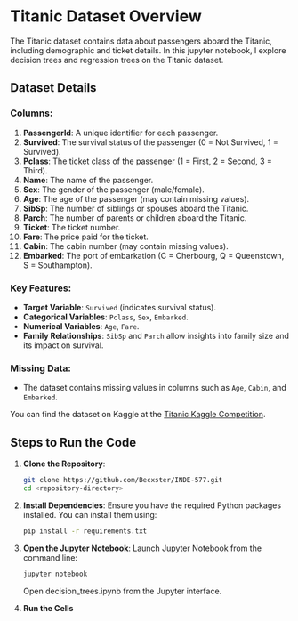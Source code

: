 # Titanic Dataset Overview

The Titanic dataset contains data about passengers aboard the Titanic, including demographic and ticket details. In this jupyter notebook, I explore decision trees and regression trees on the Titanic dataset.

## Dataset Details

### Columns:
1. **PassengerId**: A unique identifier for each passenger.
2. **Survived**: The survival status of the passenger (0 = Not Survived, 1 = Survived).
3. **Pclass**: The ticket class of the passenger (1 = First, 2 = Second, 3 = Third).
4. **Name**: The name of the passenger.
5. **Sex**: The gender of the passenger (male/female).
6. **Age**: The age of the passenger (may contain missing values).
7. **SibSp**: The number of siblings or spouses aboard the Titanic.
8. **Parch**: The number of parents or children aboard the Titanic.
9. **Ticket**: The ticket number.
10. **Fare**: The price paid for the ticket.
11. **Cabin**: The cabin number (may contain missing values).
12. **Embarked**: The port of embarkation (C = Cherbourg, Q = Queenstown, S = Southampton).

### Key Features:
- **Target Variable**: `Survived` (indicates survival status).
- **Categorical Variables**: `Pclass`, `Sex`, `Embarked`.
- **Numerical Variables**: `Age`, `Fare`.
- **Family Relationships**: `SibSp` and `Parch` allow insights into family size and its impact on survival.

### Missing Data:
- The dataset contains missing values in columns such as `Age`, `Cabin`, and `Embarked`.

You can find the dataset on Kaggle at the [Titanic Kaggle Competition](https://www.kaggle.com/c/titanic/data).

## Steps to Run the Code
1. **Clone the Repository**:
    ```sh
    git clone https://github.com/Becxster/INDE-577.git
    cd <repository-directory>
    ```

2. **Install Dependencies**: Ensure you have the required Python packages installed. You can install them using:
    ```sh
    pip install -r requirements.txt
    ```

3. **Open the Jupyter Notebook**: Launch Jupyter Notebook from the command line:
    ```sh
    jupyter notebook
    ```
    Open decision_trees.ipynb from the Jupyter interface.
4. **Run the Cells**